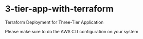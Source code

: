 # 3-tier-app-with-terraform
Terraform Deployment for Three-Tier Application

Please make sure to do the AWS CLI configuration on your system
